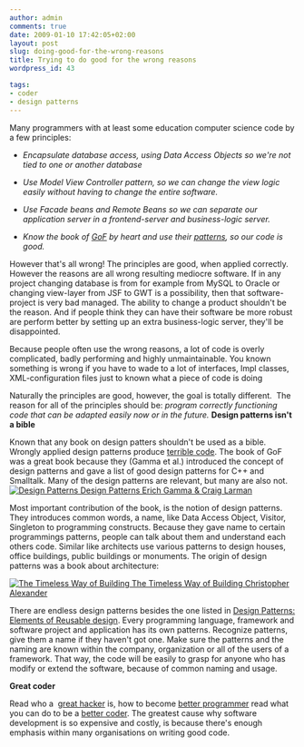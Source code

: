 ```yaml
---
author: admin
comments: true
date: 2009-01-10 17:42:05+02:00
layout: post
slug: doing-good-for-the-wrong-reasons
title: Trying to do good for the wrong reasons
wordpress_id: 43

tags:
- coder
- design patterns
---
```


Many programmers with at least some education computer science code by a few principles:



	
  * _Encapsulate database access, using Data Access Objects so we're not tied to one or another database_

	
  * _Use Model View Controller pattern, so we can change the view logic easily without having to change the entire software._

	
  * _Use Facade beans and Remote Beans so we can separate our application server in a frontend-server and business-logic server._

	
  * _Know the book of [GoF](http://clk.tradedoubler.com/click?a=1601421&p=67859&g=17297702&epi=1001004004976354) by heart and use their [patterns](http://en.wikipedia.org/wiki/Design_Patterns), so our code is good._


However that's all wrong! The principles are good, when applied correctly. However the reasons are all wrong resulting mediocre software. If in any project changing database is from for example from MySQL to Oracle or changing view-layer from JSF to GWT is a possibility, then that software-project is very bad managed. The ability to change a product shouldn't be the reason. And if people think they can have their software be more robust are perform better by setting up an extra business-logic server, they'll be disappointed.

Because people often use the wrong reasons, a lot of code is overly complicated, badly performing and highly unmaintainable. You known something is wrong if you have to wade to a lot of interfaces, Impl classes, XML-configuration files just to known what a piece of code is doing

Naturally the principles are good, however, the goal is totally different.  The reason for all of the principles should be: _program correctly functioning code that can be adapted easily now or in the future._
**Design patterns isn't a bible**


Known that any book on design patters shouldn't be used as a bible. Wrongly applied design patterns produce [terrible code](http://blog.thinkrelevance.com/2007/5/17/design-patterns-are-code-smells). The book of GoF was a great book because they (Gamma et al.) introduced the concept of design patterns and gave a list of good design patterns for C++ and Smalltalk. Many of the design patterns are relevant, but many are also not.
[![Design Patterns](http://www.bol.com/intershoproot/thumb/BOOKCOVER/FC/1/4/0/5/8/1405837306.gif)
Design Patterns
Erich Gamma & Craig Larman
](http://clk.tradedoubler.com/click?a=1601917&p=67859&g=17297702&epi=1001004004976354)

Most important contribution of the book, is the notion of design patterns. They introduces common words, a name, like Data Access Object, Visitor, Singleton to programming constructs. Because they gave name to certain programmings patterns, people can talk about them and understand each others code. Similar like architects use various patterns to design houses, office buildings, public buildings or monuments. The origin of design patterns was a book about architecture:

[![The Timeless Way of Building](http://www.bol.com/intershoproot/thumb/BOOKCOVER/FC/0/1/9/5/0/0195024028.gif)
The Timeless Way of Building
Christopher Alexander
](http://clk.tradedoubler.com/click?a=1601917&p=67859&g=17297702&epi=1001004000020130)

There are endless design patterns besides the one listed in [Design Patterns: Elements of Reusable design](http://en.wikipedia.org/wiki/Design_Patterns). Every programming language, framework and software project and application has its own patterns. Recognize patterns, give them a name if they haven't got one. Make sure the patterns and the naming are known within the company, organization or all of the users of a framework. That way, the code will be easily to grasp for anyone who has modify or extend the software, because of common naming and usage.

**Great coder**

Read who a  [great hacker](http://www.paulgraham.com/gh.html) is, how to become [better programmer](http://www.flipcode.com/archives/Being_A_Better_Programmer.shtml) read what you can do to be a [better coder](http://www.codinghorror.com/blog/archives/001138.html). The greatest cause why software development is so expensive and costly, is because there's enough emphasis within many organisations on writing good code.

